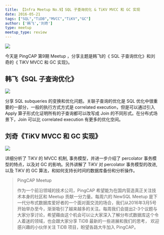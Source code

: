 ```yaml
---
title: 【Infra Meetup No.9】SQL 子查询优化 & TiKV MVCC 和 GC 实现
date: 2016-05-21
tags: ["SQL","TiDB","MVCC","TiKV","GC"]
author: ['韩飞','刘奇']
type: meetup
meetup_type: review
---
```

 
 ![](http://upload-images.jianshu.io/upload_images/542677-71cd2e93878bc581?imageMogr2/auto-orient/strip%7CimageView2/2/w/1240)


今天是 PingCAP 第9期  Meetup ，分享主题是韩飞的《 SQL 子查询优化》和刘奇的《 TiKV MVCC 和 GC 实现》。

## 韩飞《SQL 子查询优化》

![](http://upload-images.jianshu.io/upload_images/542677-9752ca9944a5dfe6?imageMogr2/auto-orient/strip%7CimageView2/2/w/1240) 

分享 SQL subqueries 的变换和优化问题。关联子查询的优化是 SQL 优化中很重要的一部分，一般的执行方式方式是 correlated execution，但是可以通过引入 Apply 算子形式化证明所有的子查询都可以改写成 Join 的不同形式。在分布式场景下，Join 可以比 correlated execution 有更多的优化空间。

## 刘奇《TiKV MVCC 和 GC 实现》

![](http://upload-images.jianshu.io/upload_images/542677-c65bf910ea8222a3?imageMogr2/auto-orient/strip%7CimageView2/2/w/1240) 

详细分析了 TiKV 的 MVCC 机制, 事务模型，并进一步介绍了 percolator 事务模型的特点，以及对 GC 的影响。另外讲解了 TiKV 对 percolator 事务模型的改进, 以及 TiKV 的 GC 算法，和如何支持长时间的数据库备份和分析操作。

>PingCAP Meetup 
>
>作为一个前沿领域的技术公司，PingCAP 希望能为在国内营造真正关注技术本身的社区和 Meetup 贡献一分力量。每周六的 NewSQL Meetup 是下一代分布式数据库爱好者的一个面对面交流的场合，我们从2016年3月5号开始举办至今，渐渐吸引了越来越多的关注。每周我们会提出2-3个议题与大家分享讨论，希望藉由这个机会可以让大家深入了解分布式数据库这个令人着迷的领域，也会跟大家分享 TiDB 最新的一些进展和我们的思考， 欢迎感兴趣的小伙伴关注 TiDB 项目，盼望各路大牛加入 PingCAP。
